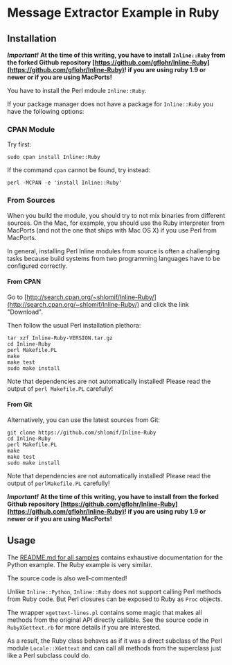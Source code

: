 # Message Extractor Example in Ruby

## Installation

***Important!*** **At the time of this writing, you have to install `Inline::Ruby`
from the forked Github repository
[https://github.com/gflohr/Inline-Ruby](https://github.com/gflohr/Inline-Ruby)!
if you are using ruby 1.9 or newer or if you are using MacPorts!**

You have to install the Perl mdoule `Inline::Ruby`.

If your package manager does not have a package for `Inline::Ruby` you
have the following options:

### CPAN Module

Try first:

```
sudo cpan install Inline::Ruby
```

If the command `cpan` cannot be found, try instead:

```
perl -MCPAN -e 'install Inline::Ruby'
```

### From Sources

When you build the module, you should try to not mix binaries from
different sources.  On the Mac, for example, you should use the
Ruby interpreter from MacPorts (and not the one that ships with Mac OS X)
if you use Perl from MacPorts.

In general, installing Perl Inline modules from source is often a
challenging tasks because build systems from two programming languages
have to be configured correctly.

#### From CPAN

Go to [http://search.cpan.org/~shlomif/Inline-Ruby/](http://search.cpan.org/~shlomif/Inline-Ruby/)
and click the link "Download".

Then follow the usual Perl installation plethora:

```
tar xzf Inline-Ruby-VERSION.tar.gz
cd Inline-Ruby
perl Makefile.PL
make
make test
sudo make install
```

Note that dependencies are not automatically installed! Please read
the output of ```perl Makefile.PL``` carefully!

#### From Git

Alternatively, you can use the latest sources from Git:

```
git clone https://github.com/shlomif/Inline-Ruby
cd Inline-Ruby
perl Makefile.PL
make
make test
sudo make install
```

Note that dependencies are not automatically installed! Please read
the output of ```perlMakefile.PL``` carefully!

***Important!*** **At the time of this writing, you have to install 
from the forked Github repository
[https://github.com/gflohr/Inline-Ruby](https://github.com/gflohr/Inline-Ruby)!
if you are using ruby 1.9 or newer or if you are using MacPorts!**

## Usage

The [README.md for all samples](../README.md) contains exhaustive
documentation for the Python example.  The Ruby example is very
similar.

The source code is also well-commented!

Unlike `Inline::Python`, `Inline::Ruby` does not support calling
Perl methods from Ruby code.  But Perl closures can be exposed
to Ruby as `Proc` objects.

The wrapper  `xgettext-lines.pl` contains some
magic that makes all methods from the original API directly callable.
See the source code in `RubyXGettext.rb` for more details if you
are interested.

As a result, the Ruby class behaves as if it was a direct subclass
of the Perl module `Locale::XGettext` and can call all methods from
the superclass just like a Perl subclass could do.
